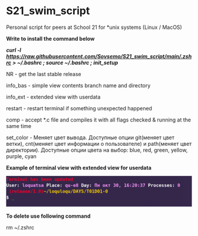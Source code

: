 # S21_swim_script
Personal script for peers at School 21 for *unix systems (Linux / MacOS)

**Write to install the command below**

***curl -l https://raw.githubusercontent.com/Sovsemo/S21_swim_script/main/.zshrc > ~/.bashrc ; source ~/.bashrc ; init_setup***

NR       - get the last stable release

info_bas - simple view contents branch name and directory

info_ext - extended view with userdata

restart  - restart terminal if something unexpected happened

comp     - accept *.c file and compiles it with all flags checked & running at the same time

set_color - Меняет цвет вывода. Доступные опции git(меняет цвет ветки), cnt(меняет цвет информации о пользователе) и path(меняет цвет директории).
Доступные опции цвета на выбор: blue, red, green, yellow, purple, cyan

**Example of terminal view with extended view for userdata**

![terminal_screen](scr1.png)

**To delete use following command**

rm ~/.zshrc
